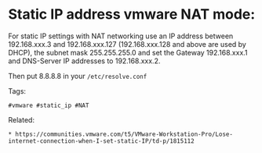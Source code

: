 # Static IP address vmware NAT mode:

For static IP settings with NAT networking use an IP address between
192.168.xxx.3 and 192.168.xxx.127 (192.168.xxx.128 and above are used by
DHCP), the subnet mask 255.255.255.0 and set the Gateway 192.168.xxx.1
and DNS-Server IP addresses to 192.168.xxx.2.

Then put 8.8.8.8 in your ```/etc/resolve.conf```

Tags:
```
#vmware #static_ip #NAT
```

Related:
```
* https://communities.vmware.com/t5/VMware-Workstation-Pro/Lose-internet-connection-when-I-set-static-IP/td-p/1815112
```
